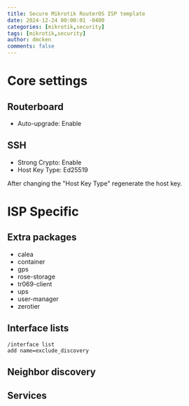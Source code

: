 ```yaml
---
title: Secure Mikrotik RouterOS ISP template
date: 2024-12-24 00:00:01 -0400
categories: [mikrotik,security]
tags: [mikrotik,security]
author: dmcken
comments: false
---
```


# Core settings

## Routerboard

* Auto-upgrade: Enable

## SSH

* Strong Crypto: Enable
* Host Key Type: Ed25519

After changing the "Host Key Type" regenerate the host key.


# ISP Specific

## Extra packages

* calea
* container
* gps
* rose-storage
* tr069-client
* ups
* user-manager
* zerotier

## Interface lists

```
/interface list
add name=exclude_discovery
```

## Neighbor discovery

## Services